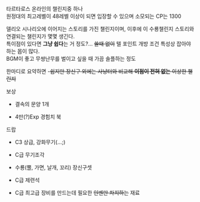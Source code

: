 타르타로스 온라인의 챌린지중 하나  
원정대의 최고레벨이 48레벨 이상이 되면 입장할 수 있으며 소모되는 CP는 1300

델리오 시나리오에 이어지는 스토리를 가진 챌린지이며, 이후에 이 수룡챌린지 스토리와 연결되는 챌린지가 몇몇 생긴다.  
특이점이 있다면 **그냥 쉽다**는 거 정도?... <del>쓸때 없이</del> 텔 포인트 개방 조건 특성상 잡아야 하는 몹이 많다.  
BGM이 좋고 무쌍난무를 벌이고 싶을 때 가끔 솔플하는 정도

한마디로 요약하면 -<del>쉽지만 장신구 외에는 사냥터와 비교해 **이점이 전혀 없는** 이상한 챌린지</del>

보상  

  * 결속의 문양 1개  

  * 4만(?)Exp 경험치 북  

드랍  

  * C3 상급, 강화무기(...;)  

  * C급 무기조각  

  * 수룡(뿔, 가면, 날개, 꼬리) 장신구셋  

  * C급 제련석  

  * C급 최고급 장비를 만드는데 필요한 <del>인벤만 차지하는</del> 재료

